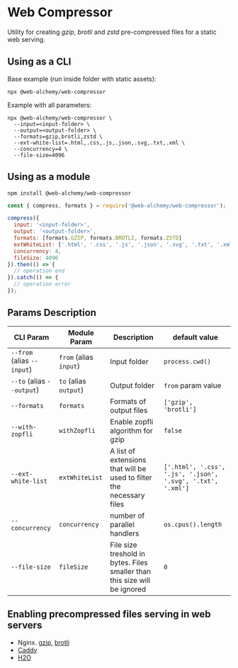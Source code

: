 # Web Compressor

Utility for creating _gzip_, _brotli_ and _zstd_ pre-compressed files for a static web serving.

## Using as a CLI

Base example (run inside folder with static assets):
```
npx @web-alchemy/web-compressor
```

Example with all parameters:
```
npx @web-alchemy/web-compressor \
  --input=<input-folder> \
  --output=<output-folder> \
  --formats=gzip,brotli,zstd \
  --ext-white-list=.html,.css,.js,.json,.svg,.txt,.xml \
  --concurrency=4 \
  --file-size=4096
```

## Using as a module

`npm install @web-alchemy/web-compressor`

```javascript
const { compress, formats } = require('@web-alchemy/web-compressor');

compress({
  input: '<input-folder>',
  output: '<output-folder>',
  formats: [formats.GZIP, formats.BROTLI, formats.ZSTD]
  extWhiteList: ['.html', '.css', '.js', '.json', '.svg', '.txt', '.xml'],
  concurrency: 4,
  fileSize: 4096
}).then(() => {
  // operation end
}).catch(() => {
  // operation error
});
```

## Params Description

| CLI Param | Module Param | Description | default value |
| --- | --- | --- | --- |
| `--from` (alias `--input`) | `from` (alias `input`) | Input folder | `process.cwd()` |
| `--to` (alias `--output`) | `to` (alias `output`) | Output folder | `from` param value |
| `--formats` | `formats` | Formats of output files | `['gzip', 'brotli']`|
| `--with-zopfli` | `withZopfli` | Enable zopfli algorithm for gzip | `false` |
| `--ext-white-list` | `extWhiteList` | A list of extensions that will be used to filter the necessary files | `['.html', '.css', '.js', '.json', '.svg', '.txt', '.xml']` |
| `--concurrency` | `concurrency` | number of parallel handlers | `os.cpus().length` |
| `--file-size` | `fileSize` | File size treshold in bytes. Files smaller than this size will be ignored | `0` |


## Enabling precompressed files serving in web servers

- Nginx. [gzip](https://nginx.org/en/docs/http/ngx_http_gzip_static_module.html), [brotli](https://github.com/google/ngx_brotli)
- [Caddy](https://caddyserver.com/docs/caddyfile/directives/file_server)
- [H2O](https://h2o.examp1e.net/configure/file_directives.html#file.send-compressed)